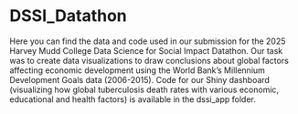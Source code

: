 # DSSI_Datathon
Here you can find the data and code used in our submission for the 2025 Harvey Mudd College Data Science for Social Impact Datathon. Our task was to create data visualizations to draw conclusions about global factors affecting economic development using the World Bank’s Millennium Development Goals data (2006-2015).
Code for our Shiny dashboard (visualizing how global tuberculosis death rates with various economic, educational and health factors) is available in the dssi_app folder.
